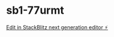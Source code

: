 # sb1-77urmt

[Edit in StackBlitz next generation editor ⚡️](https://stackblitz.com/~/github.com/onoton1113/sb1-77urmt)